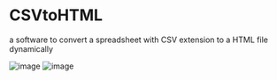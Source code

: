 # CSVtoHTML
a software to convert a spreadsheet with CSV extension to a HTML file dynamically

![image](https://user-images.githubusercontent.com/94724021/172182329-622e0c72-88b3-473a-a92b-209ffafcc8bc.png)
![image](https://user-images.githubusercontent.com/94724021/172182437-c7bfaacc-a80b-464e-b897-014ac3517955.png)
